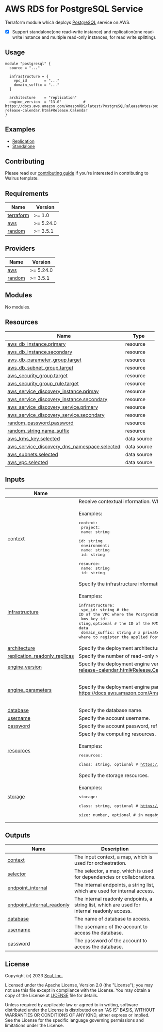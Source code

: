 # AWS RDS for PostgreSQL Service

Terraform module which deploys [PostgreSQL](https://aws.amazon.com/rds/postgresql) service on AWS.

- [x] Support standalone(one read-write instance) and replication(one read-write instance and multiple read-only instances, for read write splitting).

## Usage

```hcl
module "postgresql" {
  source = "..."

  infrastructure = {
    vpc_id        = "..."
    domain_suffix = "..."
  }

  architecture    = "replication"
  engine_version  = "13.0"          # https://docs.aws.amazon.com/AmazonRDS/latest/PostgreSQLReleaseNotes/postgresql-release-calendar.html#Release.Calendar
}
```

## Examples

- [Replication](./examples/replication)
- [Standalone](./examples/standalone)

## Contributing

Please read our [contributing guide](./docs/CONTRIBUTING.md) if you're interested in contributing to Walrus template.

<!-- BEGIN_TF_DOCS -->
## Requirements

| Name | Version |
|------|---------|
| <a name="requirement_terraform"></a> [terraform](#requirement\_terraform) | >= 1.0 |
| <a name="requirement_aws"></a> [aws](#requirement\_aws) | >= 5.24.0 |
| <a name="requirement_random"></a> [random](#requirement\_random) | >= 3.5.1 |

## Providers

| Name | Version |
|------|---------|
| <a name="provider_aws"></a> [aws](#provider\_aws) | >= 5.24.0 |
| <a name="provider_random"></a> [random](#provider\_random) | >= 3.5.1 |

## Modules

No modules.

## Resources

| Name | Type |
|------|------|
| [aws_db_instance.primary](https://registry.terraform.io/providers/hashicorp/aws/latest/docs/resources/db_instance) | resource |
| [aws_db_instance.secondary](https://registry.terraform.io/providers/hashicorp/aws/latest/docs/resources/db_instance) | resource |
| [aws_db_parameter_group.target](https://registry.terraform.io/providers/hashicorp/aws/latest/docs/resources/db_parameter_group) | resource |
| [aws_db_subnet_group.target](https://registry.terraform.io/providers/hashicorp/aws/latest/docs/resources/db_subnet_group) | resource |
| [aws_security_group.target](https://registry.terraform.io/providers/hashicorp/aws/latest/docs/resources/security_group) | resource |
| [aws_security_group_rule.target](https://registry.terraform.io/providers/hashicorp/aws/latest/docs/resources/security_group_rule) | resource |
| [aws_service_discovery_instance.primay](https://registry.terraform.io/providers/hashicorp/aws/latest/docs/resources/service_discovery_instance) | resource |
| [aws_service_discovery_instance.secondary](https://registry.terraform.io/providers/hashicorp/aws/latest/docs/resources/service_discovery_instance) | resource |
| [aws_service_discovery_service.primary](https://registry.terraform.io/providers/hashicorp/aws/latest/docs/resources/service_discovery_service) | resource |
| [aws_service_discovery_service.secondary](https://registry.terraform.io/providers/hashicorp/aws/latest/docs/resources/service_discovery_service) | resource |
| [random_password.password](https://registry.terraform.io/providers/hashicorp/random/latest/docs/resources/password) | resource |
| [random_string.name_suffix](https://registry.terraform.io/providers/hashicorp/random/latest/docs/resources/string) | resource |
| [aws_kms_key.selected](https://registry.terraform.io/providers/hashicorp/aws/latest/docs/data-sources/kms_key) | data source |
| [aws_service_discovery_dns_namespace.selected](https://registry.terraform.io/providers/hashicorp/aws/latest/docs/data-sources/service_discovery_dns_namespace) | data source |
| [aws_subnets.selected](https://registry.terraform.io/providers/hashicorp/aws/latest/docs/data-sources/subnets) | data source |
| [aws_vpc.selected](https://registry.terraform.io/providers/hashicorp/aws/latest/docs/data-sources/vpc) | data source |

## Inputs

| Name | Description | Type | Default | Required |
|------|-------------|------|---------|:--------:|
| <a name="input_context"></a> [context](#input\_context) | Receive contextual information. When Walrus deploys, Walrus will inject specific contextual information into this field.<br><br>Examples:<pre>context:<br>  project:<br>    name: string<br>    id: string<br>  environment:<br>    name: string<br>    id: string<br>  resource:<br>    name: string<br>    id: string</pre> | `map(any)` | `{}` | no |
| <a name="input_infrastructure"></a> [infrastructure](#input\_infrastructure) | Specify the infrastructure information for deploying.<br><br>Examples:<pre>infrastructure:<br>  vpc_id: string                  # the ID of the VPC where the PostgreSQL service applies<br>  kms_key_id: sting,optional      # the ID of the KMS key which to encrypt the PostgreSQL data<br>  domain_suffix: string           # a private DNS namespace of the CloudMap where to register the applied PostgreSQL service</pre> | <pre>object({<br>    vpc_id        = string<br>    kms_key_id    = optional(string)<br>    domain_suffix = string<br>  })</pre> | n/a | yes |
| <a name="input_architecture"></a> [architecture](#input\_architecture) | Specify the deployment architecture, select from standalone or replication. | `string` | `"standalone"` | no |
| <a name="input_replication_readonly_replicas"></a> [replication\_readonly\_replicas](#input\_replication\_readonly\_replicas) | Specify the number of read-only replicas under the replication deployment. | `number` | `1` | no |
| <a name="input_engine_version"></a> [engine\_version](#input\_engine\_version) | Specify the deployment engine version, select from https://docs.aws.amazon.com/AmazonRDS/latest/PostgreSQLReleaseNotes/postgresql-release-calendar.html#Release.Calendar. | `string` | `"13"` | no |
| <a name="input_engine_parameters"></a> [engine\_parameters](#input\_engine\_parameters) | Specify the deployment engine parameters, select for https://docs.aws.amazon.com/AmazonRDS/latest/UserGuide/Appendix.PostgreSQL.CommonDBATasks.Parameters.html. | <pre>list(object({<br>    name  = string<br>    value = string<br>  }))</pre> | `null` | no |
| <a name="input_database"></a> [database](#input\_database) | Specify the database name. | `string` | `"mydb"` | no |
| <a name="input_username"></a> [username](#input\_username) | Specify the account username. | `string` | `"rdsuser"` | no |
| <a name="input_password"></a> [password](#input\_password) | Specify the account password, ref to https://docs.aws.amazon.com/AmazonRDS/latest/UserGuide/CHAP_Limits.html#RDS_Limits.Constraints. | `string` | `null` | no |
| <a name="input_resources"></a> [resources](#input\_resources) | Specify the computing resources.<br><br>Examples:<pre>resources:<br>  class: string, optional         # https://docs.aws.amazon.com/AmazonRDS/latest/UserGuide/Concepts.DBInstanceClass.html#Concepts.DBInstanceClass.Summary</pre> | <pre>object({<br>    class = optional(string, "db.t3.medium")<br>  })</pre> | <pre>{<br>  "class": "db.t3.medium"<br>}</pre> | no |
| <a name="input_storage"></a> [storage](#input\_storage) | Specify the storage resources.<br><br>Examples:<pre>storage:<br>  class: string, optional        # https://docs.aws.amazon.com/AmazonRDS/latest/UserGuide/CHAP_Storage.html<br>  size: number, optional         # in megabyte</pre> | <pre>object({<br>    class = optional(string, "gp2")<br>    size  = optional(number, 20 * 1024)<br>  })</pre> | <pre>{<br>  "class": "gp2",<br>  "size": 20480<br>}</pre> | no |

## Outputs

| Name | Description |
|------|-------------|
| <a name="output_context"></a> [context](#output\_context) | The input context, a map, which is used for orchestration. |
| <a name="output_selector"></a> [selector](#output\_selector) | The selector, a map, which is used for dependencies or collaborations. |
| <a name="output_endpoint_internal"></a> [endpoint\_internal](#output\_endpoint\_internal) | The internal endpoints, a string list, which are used for internal access. |
| <a name="output_endpoint_internal_readonly"></a> [endpoint\_internal\_readonly](#output\_endpoint\_internal\_readonly) | The internal readonly endpoints, a string list, which are used for internal readonly access. |
| <a name="output_database"></a> [database](#output\_database) | The name of database to access. |
| <a name="output_username"></a> [username](#output\_username) | The username of the account to access the database. |
| <a name="output_password"></a> [password](#output\_password) | The password of the account to access the database. |
<!-- END_TF_DOCS -->

## License

Copyright (c) 2023 [Seal, Inc.](https://seal.io)

Licensed under the Apache License, Version 2.0 (the "License");
you may not use this file except in compliance with the License.
You may obtain a copy of the License at [LICENSE](./LICENSE) file for details.

Unless required by applicable law or agreed to in writing, software
distributed under the License is distributed on an "AS IS" BASIS,
WITHOUT WARRANTIES OR CONDITIONS OF ANY KIND, either express or implied.
See the License for the specific language governing permissions and
limitations under the License.
